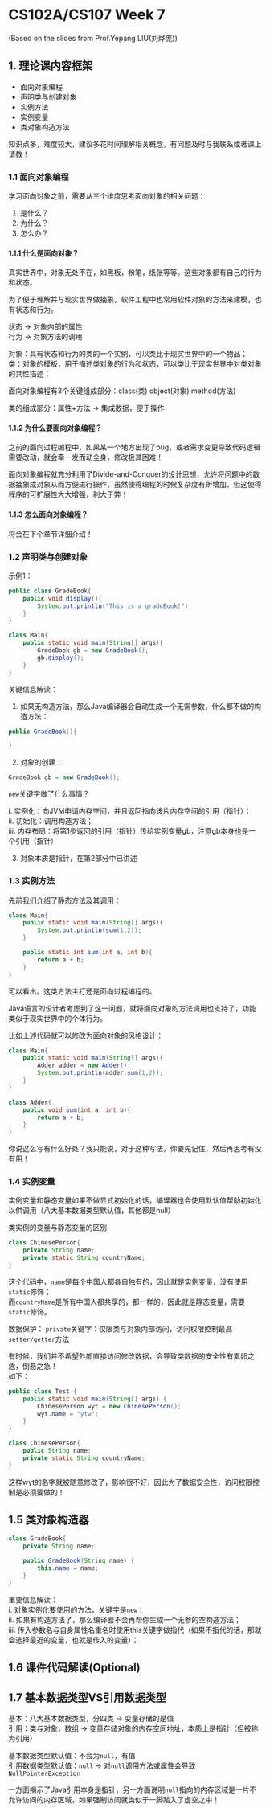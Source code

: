 # CS102A/CS107 Week 7
(Based on the slides from Prof.Yepang LIU(刘烨庞))        

## 1. 理论课内容框架
- 面向对象编程
- 声明类与创建对象
- 实例方法
- 实例变量
- 类对象构造方法

知识点多，难度较大，建议多花时间理解相关概念，有问题及时与我联系或者课上请教！         

### 1.1 面向对象编程

学习面向对象之前，需要从三个维度思考面向对象的相关问题：     

1. 是什么？
2. 为什么？
3. 怎么办？

#### 1.1.1 什么是面向对象？

真实世界中，对象无处不在，如黑板，粉笔，纸张等等。这些对象都有自己的行为和状态。           

为了便于理解并与现实世界做抽象，软件工程中也常用软件对象的方法来建模，也有状态和行为。

状态 -> 对象内部的属性       
行为 -> 对象方法的调用        

对象：具有状态和行为的类的一个实例，可以类比于现实世界中的一个物品；            
类：对象的模板，用于描述类对象的行为和状态，可以类比于现实世界中对类对象的共性描述；        

面向对象编程有3个关键组成部分：class(类) object(对象) method(方法)     

类的组成部分：属性+方法 -> 集成数据，便于操作

#### 1.1.2 为什么要面向对象编程？

之前的面向过程编程中，如果某一个地方出现了bug，或者需求变更导致代码逻辑需要改动，就会牵一发而动全身，修改极其困难！

面向对象编程就充分利用了Divide-and-Conquer的设计思想，允许将问题中的数据抽象成对象从而方便进行操作，虽然使得编程的时候复杂度有所增加，但这使得程序的可扩展性大大增强，利大于弊！

#### 1.1.3 怎么面向对象编程？

将会在下个章节详细介绍！

### 1.2 声明类与创建对象

示例1：
```java
public class GradeBook{
    public void display(){
        System.out.println("This is a gradeBook!")
    }
}

class Main{
    public static void main(String[] args){
        GradeBook gb = new GradeBook();
        gb.display();
    }
}
```

关键信息解读：      

1. 如果无构造方法，那么Java编译器会自动生成一个无需参数，什么都不做的构造方法：
```java
public GradeBook(){

}
```
2. 对象的创建：
```java
GradeBook gb = new GradeBook();
```
```new```关键字做了什么事情？      

i. 实例化：向JVM申请内存空间，并且返回指向该片内存空间的引用（指针）；          
ii. 初始化：调用构造方法；           
iii. 内存布局：将第1步返回的引用（指针）传给实例变量gb，注意gb本身也是一个引用（指针）


3. 对象本质是指针，在第2部分中已讲述

### 1.3 实例方法

先前我们介绍了静态方法及其调用：
```java
class Main{
    public static void main(String[] args){
        System.out.println(sum(1,2));
    }

    public static int sum(int a, int b){
        return a + b;
    }
}

```

可以看出。这类方法主打还是面向过程编程的。

Java语言的设计者考虑到了这一问题，就将面向对象的方法调用也支持了，功能类似于现实世界中的个体行为。     

比如上述代码就可以修改为面向对象的风格设计：      

```java
class Main{
    public static void main(String[] args){
        Adder adder = new Adder();
        System.out.println(adder.sum(1,2));
    }
}

class Adder{
    public void sum(int a, int b){
        return a + b;
    }
}
```

你说这么写有什么好处？我只能说，对于这种写法，你要先记住，然后再思考有没有用！          

### 1.4 实例变量
实例变量和静态变量如果不做显式初始化的话，编译器也会使用默认值帮助初始化以供调用（八大基本数据类型默认值，其他都是null）

类实例的变量与静态变量的区别
```java
class ChinesePerson{
    private String name;
    private static String countryName;
}
```
这个代码中，```name```是每个中国人都各自独有的，因此就是实例变量，没有使用```static```修饰；          
而```countryName```是所有中国人都共享的，都一样的，因此就是静态变量，需要```static```修饰。         

数据保护：
```private```关键字：仅限类与对象内部访问，访问权限控制最高        
```setter/getter```方法       

有时候，我们并不希望外部直接访问修改数据，会导致类数据的安全性有累卵之危，倒悬之急！      
如下：
```java
public class Test {
    public static void main(String[] args) {
        ChinesePerson wyt = new ChinesePerson();
        wyt.name = "ytw";
    }
}

class ChinesePerson{
    public String name;
    private static String countryName;
}
```

这样wyt的名字就被随意修改了，影响很不好，因此为了数据安全性，访问权限控制是必须要做的！


## 1.5 类对象构造器
```java
class GradeBook{
    private String name;

    public GradeBook(String name) {
        this.name = name;
    }
}
```



重要信息解读：      
i. 对象实例化要使用的方法，关键字是```new```；        
ii. 如果有构造方法了，那么编译器不会再帮你生成一个无参的空构造方法；             
iii. 传入参数名与自身属性名重名时使用this关键字做指代（如果不指代的话，那就会选择最近的变量，也就是传入的变量）；          

## 1.6 课件代码解读(Optional)

## 1.7 基本数据类型VS引用数据类型

基本：八大基本数据类型，分四类 -> 变量存储的是值        
引用：类与对象，数组 -> 变量存储对象的内存空间地址，本质上是指针（但被称为引用）          

基本数据类型默认值：不会为```null```，有值          
引用数据类型默认值：```null``` -> 对```null```调用方法或属性会导致```NullPointerException```

一方面揭示了Java引用本身是指针，另一方面说明```null```指向的内存区域是一片不允许访问的内存区域，如果强制访问就类似于一脚踏入了虚空之中！
